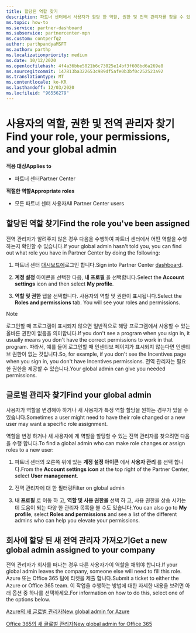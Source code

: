 ```yaml
---
title: 할당된 역할 찾기
description: 파트너 센터에서 사용자가 할당 한 역할, 권한 및 전역 관리자를 찾을 수 있는 위치를 알아봅니다.
ms.topic: how-to
ms.service: partner-dashboard
ms.subservice: partnercenter-mpn
ms.custom: contperfq2
author: parthpandyaMSFT
ms.author: parthp
ms.localizationpriority: medium
ms.date: 10/12/2020
ms.openlocfilehash: 4f4a36bbe5021b6c73025e14bf3f608bd6a269e8
ms.sourcegitcommit: 147813ba322653c989df5afe0b3bf0c252523a92
ms.translationtype: MT
ms.contentlocale: ko-KR
ms.lasthandoff: 12/03/2020
ms.locfileid: "96556279"
---
```

# <a name="find-your-role-your-permissions-and-your-global-admin"></a><span data-ttu-id="f5bcc-103">사용자의 역할, 권한 및 전역 관리자 찾기</span><span class="sxs-lookup"><span data-stu-id="f5bcc-103">Find your role, your permissions, and your global admin</span></span>

<span data-ttu-id="f5bcc-104">**적용 대상**</span><span class="sxs-lookup"><span data-stu-id="f5bcc-104">**Applies to**</span></span>
- <span data-ttu-id="f5bcc-105">파트너 센터</span><span class="sxs-lookup"><span data-stu-id="f5bcc-105">Partner Center</span></span>

<span data-ttu-id="f5bcc-106">**적절한 역할**</span><span class="sxs-lookup"><span data-stu-id="f5bcc-106">**Appropriate roles**</span></span>

- <span data-ttu-id="f5bcc-107">모든 파트너 센터 사용자</span><span class="sxs-lookup"><span data-stu-id="f5bcc-107">All Partner Center users</span></span>

## <a name="find-the-role-youve-been-assigned"></a><span data-ttu-id="f5bcc-108">할당된 역할 찾기</span><span class="sxs-lookup"><span data-stu-id="f5bcc-108">Find the role you've been assigned</span></span>

<span data-ttu-id="f5bcc-109">전역 관리자가 알려주지 않은 경우 다음을 수행하여 파트너 센터에서 어떤 역할을 수행하는지 확인할 수 있습니다.</span><span class="sxs-lookup"><span data-stu-id="f5bcc-109">If your global admin hasn't told you, you can find out what role you have in Partner Center by doing the following:</span></span>

1. <span data-ttu-id="f5bcc-110">파트너 센터 [대시보드에](https://partner.microsoft.com/dashboard/home)로그인 합니다.</span><span class="sxs-lookup"><span data-stu-id="f5bcc-110">Sign into Partner Center [dashboard](https://partner.microsoft.com/dashboard/home).</span></span>

1. <span data-ttu-id="f5bcc-111">**계정 설정** 아이콘을 선택한 다음, **내 프로필** 을 선택합니다.</span><span class="sxs-lookup"><span data-stu-id="f5bcc-111">Select the **Account settings** icon and then select **My profile**.</span></span>
 
1. <span data-ttu-id="f5bcc-112">**역할 및 권한** 탭을 선택합니다. 사용자의 역할 및 권한이 표시됩니다.</span><span class="sxs-lookup"><span data-stu-id="f5bcc-112">Select the **Roles and permissions** tab. You will see your roles and permissions.</span></span>
 
>[!Note]
><span data-ttu-id="f5bcc-113">로그인할 때 프로그램이 표시되지 않으면 일반적으로 해당 프로그램에서 사용할 수 있는 올바른 권한이 없음을 의미합니다.</span><span class="sxs-lookup"><span data-stu-id="f5bcc-113">If you don't see a program when you sign in, it usually means you don't have the correct permissions to work in that program.</span></span> <span data-ttu-id="f5bcc-114">따라서, 예를 들어 로그인할 때 인센티브 페이지가 표시되지 않는다면 인센티브 권한이 없는 것입니다.</span><span class="sxs-lookup"><span data-stu-id="f5bcc-114">So, for example, if you don't see the Incentives page when you sign in, you don't have Incentives permissions.</span></span> <span data-ttu-id="f5bcc-115">전역 관리자는 필요한 권한을 제공할 수 있습니다.</span><span class="sxs-lookup"><span data-stu-id="f5bcc-115">Your global admin can give you needed permissions.</span></span>

## <a name="find-your-global-admin"></a><span data-ttu-id="f5bcc-116">글로벌 관리자 찾기</span><span class="sxs-lookup"><span data-stu-id="f5bcc-116">Find your global admin</span></span>

<span data-ttu-id="f5bcc-117">사용자가 역할을 변경해야 하거나 새 사용자가 특정 역할 할당을 원하는 경우가 있을 수 있습니다.</span><span class="sxs-lookup"><span data-stu-id="f5bcc-117">Sometimes a user might need to have their role changed or a new user may want a specific role assignment.</span></span>

<span data-ttu-id="f5bcc-118">역할을 변경 하거나 새 사용자에 게 역할을 할당할 수 있는 전역 관리자를 찾으려면 다음을 수행 합니다.</span><span class="sxs-lookup"><span data-stu-id="f5bcc-118">To find a global admin who can make role changes or assign roles to a new user:</span></span> 

1. <span data-ttu-id="f5bcc-119">파트너 센터의 오른쪽 위에 있는 **계정 설정 아이콘** 에서 **사용자 관리** 를 선택 합니다.</span><span class="sxs-lookup"><span data-stu-id="f5bcc-119">From the **Account settings icon** at the top right of the Partner Center, select **User management**.</span></span>

1. <span data-ttu-id="f5bcc-120">전역 관리자에 대 한 필터링</span><span class="sxs-lookup"><span data-stu-id="f5bcc-120">Filter on global admin</span></span>

1. <span data-ttu-id="f5bcc-121">**내 프로필** 로 이동 하 고, **역할 및 사용 권한을** 선택 하 고, 사용 권한을 상승 시키는 데 도움이 되는 다양 한 관리자 목록을 볼 수도 있습니다.</span><span class="sxs-lookup"><span data-stu-id="f5bcc-121">You can also go to **My profile**, select **Roles and permissions** and see a list of the different admins who can help you elevate your permissions.</span></span> 


## <a name="get-a-new-global-admin-assigned-to-your-company"></a><span data-ttu-id="f5bcc-122">회사에 할당 된 새 전역 관리자 가져오기</span><span class="sxs-lookup"><span data-stu-id="f5bcc-122">Get a new global admin assigned to your company</span></span>

<span data-ttu-id="f5bcc-123">전역 관리자가 회사를 떠나는 경우 다른 사용자가이 역할을 채워야 합니다.</span><span class="sxs-lookup"><span data-stu-id="f5bcc-123">If your global admin leaves the company, someone else will need to fill this role.</span></span> <span data-ttu-id="f5bcc-124">Azure 또는 Office 365 팀에 티켓을 제출 합니다.</span><span class="sxs-lookup"><span data-stu-id="f5bcc-124">Submit a ticket to either the Azure or Office 365 team.</span></span> <span data-ttu-id="f5bcc-125">이 작업을 수행하는 방법에 대한 자세한 내용을 보려면 아래 옵션 중 하나를 선택하세요.</span><span class="sxs-lookup"><span data-stu-id="f5bcc-125">For information on how to do this, select one of the options below.</span></span>

[<span data-ttu-id="f5bcc-126">Azure의 새 글로벌 관리자</span><span class="sxs-lookup"><span data-stu-id="f5bcc-126">New global admin for Azure</span></span>](https://support.microsoft.com/help/4505981/what-to-do-if-the-only-admin-for-your-mpn-program-has-left-the-company)

[<span data-ttu-id="f5bcc-127">Office 365의 새 글로벌 관리자</span><span class="sxs-lookup"><span data-stu-id="f5bcc-127">New global admin for Office 365</span></span>](https://admin.microsoft.com/)

